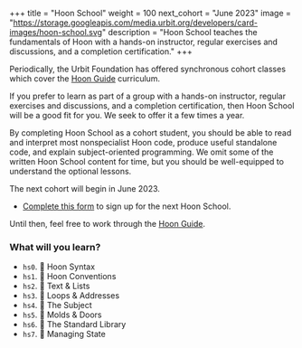 +++
title = "Hoon School"
weight = 100
next_cohort = "June 2023"
image = "https://storage.googleapis.com/media.urbit.org/developers/card-images/hoon-school.svg"
description = "Hoon School teaches the fundamentals of Hoon with a hands-on instructor, regular exercises and discussions, and a completion certification."
+++

Periodically, the Urbit Foundation has offered synchronous cohort classes which
cover the [Hoon Guide](/guides/core/hoon-guide) curriculum.

If you prefer to learn as part of a group with a hands-on instructor, regular
exercises and discussions, and a completion certification, then Hoon School
will be a good fit for you.  We seek to offer it a few times a year.

By completing Hoon School as a cohort student, you should be able to read and
interpret most nonspecialist Hoon code, produce useful standalone code, and
explain subject-oriented programming.  We omit some of the written Hoon School
content for time, but you should be well-equipped to understand the optional
lessons.

The next cohort will begin in June 2023.

- [Complete this form](https://forms.gle/9tBfJCB4D9MSHCmC9) to sign up for the next Hoon School.

Until then, feel free to work through the [Hoon Guide](/guides/core/hoon-school).


###  What will you learn?

-   `hs0`. 🌺 Hoon Syntax
-   `hs1`. 🌿 Hoon Conventions
-   `hs2`. 🌵 Text & Lists
-   `hs3`. 🌳 Loops & Addresses
-   `hs4`. 🌻 The Subject
-   `hs5`. 🍁 Molds & Doors
-   `hs6`. 🌹 The Standard Library
-   `hs7`. 🌲 Managing State
